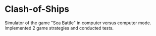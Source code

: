 # Clash-of-Ships
Simulator of the game "Sea Battle" in computer versus computer mode. Implemented 2 game strategies and conducted tests.
